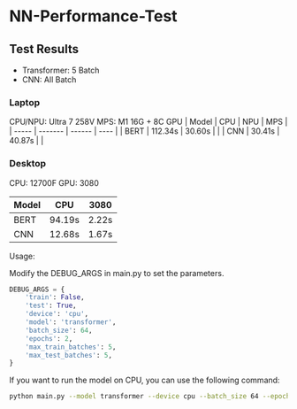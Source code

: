 # NN-Performance-Test

## Test Results

* Transformer: 5 Batch
* CNN: All Batch

### Laptop
CPU/NPU: Ultra 7 258V
MPS: M1 16G + 8C GPU
| Model | CPU     | NPU    | MPS  |
| ----- | ------- | ------ | ---- | 
| BERT  | 112.34s | 30.60s |      | 
| CNN   | 30.41s  | 40.87s |      | 

### Desktop
CPU: 12700F
GPU: 3080

| Model | CPU    | 3080  |
| ----- | ------ | ----- |
| BERT  | 94.19s | 2.22s |
| CNN   | 12.68s | 1.67s |


Usage:

Modify the DEBUG_ARGS in main.py to set the parameters.
```python
DEBUG_ARGS = {
    'train': False,
    'test': True,
    'device': 'cpu',
    'model': 'transformer',
    'batch_size': 64,
    'epochs': 2,
    'max_train_batches': 5,
    'max_test_batches': 5,
}
```

If you want to run the model on CPU, you can use the following command:
```bash
python main.py --model transformer --device cpu --batch_size 64 --epochs 2 --max_train_batches 5 --max_test_batches 5 --debug=False
```